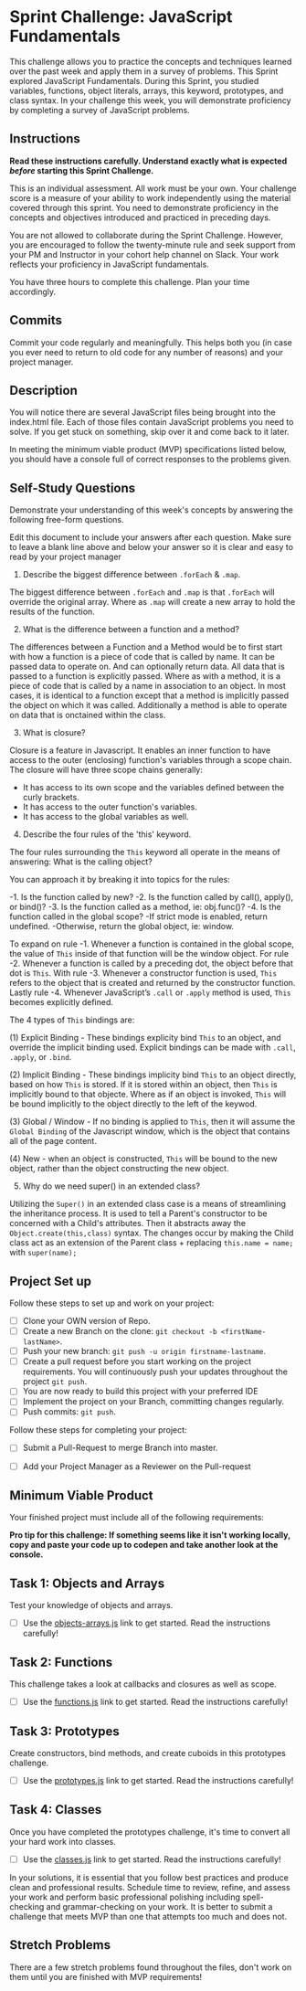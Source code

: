 # Sprint Challenge: JavaScript Fundamentals

This challenge allows you to practice the concepts and techniques learned over the past week and apply them in a survey of problems. This Sprint explored JavaScript Fundamentals. During this Sprint, you studied variables, functions, object literals, arrays, this keyword, prototypes, and class syntax. In your challenge this week, you will demonstrate proficiency by completing a survey of JavaScript problems.

## Instructions

**Read these instructions carefully. Understand exactly what is expected _before_ starting this Sprint Challenge.**

This is an individual assessment. All work must be your own. Your challenge score is a measure of your ability to work independently using the material covered through this sprint. You need to demonstrate proficiency in the concepts and objectives introduced and practiced in preceding days.

You are not allowed to collaborate during the Sprint Challenge. However, you are encouraged to follow the twenty-minute rule and seek support from your PM and Instructor in your cohort help channel on Slack. Your work reflects your proficiency in JavaScript fundamentals.

You have three hours to complete this challenge. Plan your time accordingly.

## Commits

Commit your code regularly and meaningfully. This helps both you (in case you ever need to return to old code for any number of reasons) and your project manager.

## Description

You will notice there are several JavaScript files being brought into the index.html file.  Each of those files contain JavaScript problems you need to solve.  If you get stuck on something, skip over it and come back to it later.

In meeting the minimum viable product (MVP) specifications listed below, you should have a console full of correct responses to the problems given.

## Self-Study Questions

Demonstrate your understanding of this week's concepts by answering the following free-form questions.

Edit this document to include your answers after each question. Make sure to leave a blank line above and below your answer so it is clear and easy to read by your project manager

1. Describe the biggest difference between `.forEach` & `.map`.

The biggest difference between `.forEach` and `.map` is that `.forEach` will override the original array. Where as `.map` will create a new array to hold the results of the function.

2. What is the difference between a function and a method?

The differences between a Function and a Method would be to first start with how a function is a piece of code that is called by name. It can be passed data to operate on. And can optionally return data. All data that is passed to a function is explicitly passed. Where as with a method, it is a piece of code that is called by a name in association to an object. In most cases, it is identical to a function except that a method is implicitly passed the object on which it was called. Additionally a method is able to operate on data that is onctained within the class. 

3. What is closure?

Closure is a feature in Javascript. It enables an inner function to have access to the outer (enclosing) function's variables through a scope chain.
The closure will have three scope chains generally:
- It has access to its own scope and the variables defined between the curly brackets.
- It has access to the outer function's variables.
- It has access to the global variables as well. 

4. Describe the four rules of the 'this' keyword.

The four rules surrounding the `This` keyword all operate in the means of answering: What is the calling object?

You can approach it by breaking it into topics for the rules: 

-1. Is the function called by new?
-2. Is the function called by call(), apply(), or bind()?
-3. Is the function called as a method, ie: obj.func()?
-4. Is the function called in the global scope?
        -If strict mode is enabled, return undefined.
        -Otherwise, return the global object, ie: window.

To expand on rule -1. Whenever a function is contained in the global scope, the value of `This` inside of that function will be the window object.
For rule -2. Whenever a function is called by a preceding dot, the object before that dot is `This`.
With rule -3. Whenever a constructor function is used, `This` refers to the object that is created and returned by the constructor function.
Lastly rule -4. Whenever JavaScript’s `.call` or `.apply` method is used, `This` becomes explicitly defined.

<!-- Spoke with PM Andrew, he clarified that my answer needs to talk about the binding types and 4 uses of `This` in addition to the above portion  -->

The 4 types of `This` bindings are:

(1) Explicit Binding - These bindings explicity bind `This` to an object, and override the implicit binding used. 
                            Explicit bindings can be made with `.call`, `.apply`, or `.bind`. 

(2) Implicit Binding - These bindings implicity bind `This` to an object directly, based on how `This` is stored. 
                            If it is stored within an object, then `This` is implicitly bound to that objecte. 
                            Where as if an object is invoked, `This` will be bound implicitly to the 
                            object directly to the left of the keywod. 

(3) Global / Window - If no binding is applied to `This`, then it will assume the `Global Binding` of the Javascript window,
                             which is the object that contains all of the page content. 

(4) New - when an object is constructed, `This` will be bound to the new object, rather than the object constructing the new object. 

5. Why do we need super() in an extended class?

Utilizing the `Super()` in an extended class case is a means of streamlining the inheritance process. It is used to tell a Parent's constructor to be concerned with a Child's attributes. Then it abstracts away the `Object.create(this,class)` syntax. The changes occur by making the Child class act as an extension of the Parent class + replacing `this.name = name;` with `super(name);`

## Project Set up

Follow these steps to set up and work on your project:

- [ ] Clone your OWN version of Repo.
- [ ] Create a new Branch on the clone: `git checkout -b <firstName-lastName>`.
- [ ] Push your new branch: `git push -u origin firstname-lastname`.
- [ ] Create a pull request before you start working on the project requirements.  You will continuously push your updates throughout the project `git push`.
- [ ] You are now ready to build this project with your preferred IDE
- [ ] Implement the project on your Branch, committing changes regularly.
- [ ] Push commits: `git push`.

Follow these steps for completing your project:

- [ ] Submit a Pull-Request to merge <firstName-lastName> Branch into master.
- [ ] Add your Project Manager as a Reviewer on the Pull-request



## Minimum Viable Product

Your finished project must include all of the following requirements:

**Pro tip for this challenge: If something seems like it isn't working locally, copy and paste your code up to codepen and take another look at the console.**

## Task 1: Objects and Arrays
Test your knowledge of objects and arrays. 
* [ ] Use the [objects-arrays.js](challenges/objects-arrays.js) link to get started.  Read the instructions carefully!

## Task 2: Functions
This challenge takes a look at callbacks and closures as well as scope. 
* [ ] Use the [functions.js](challenges/functions.js) link to get started. Read the instructions carefully!

## Task 3: Prototypes
Create constructors, bind methods, and create cuboids in this prototypes challenge.
* [ ] Use the [prototypes.js](challenges/prototypes.js) link to get started. Read the instructions carefully!

## Task 4: Classes
Once you have completed the prototypes challenge, it's time to convert all your hard work into classes.
* [ ] Use the [classes.js](challenges/classes.js) link to get started. Read the instructions carefully!

In your solutions, it is essential that you follow best practices and produce clean and professional results. Schedule time to review, refine, and assess your work and perform basic professional polishing including spell-checking and grammar-checking on your work. It is better to submit a challenge that meets MVP than one that attempts too much and does not.

## Stretch Problems

There are a few stretch problems found throughout the files, don't work on them until you are finished with MVP requirements!
